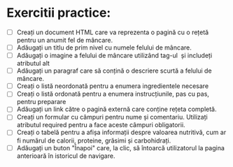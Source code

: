 # Exercitii practice:
- [ ] Creați un document HTML care va reprezenta o pagină cu o rețetă pentru un anumit fel de mâncare.
- [ ] Adăugați un titlu de prim nivel cu numele felului de mâncare.
- [ ] Adăugați o imagine a felului de mâncare utilizând tag-ul <img> și includeți atributul alt 
- [ ] Adăugați un paragraf care să conțină o descriere scurtă a felului de mâncare. 
- [ ] Creați o listă neordonată pentru a enumera ingredientele necesare
- [ ] Creați o listă ordonată pentru a enumera instrucțiunile, pas cu pas, pentru preparare
- [ ] Adăugați un link către o pagină externă care conține rețeta completă.
- [ ] Creați un formular cu câmpuri pentru nume și comentariu. Utilizați atributul required pentru a face aceste câmpuri obligatorii. 
- [ ] Creați o tabelă pentru a afișa informații despre valoarea nutritivă, cum ar fi numărul de calorii, proteine, grăsimi și carbohidrați.
- [ ] Adăugați un buton &quot;Înapoi&quot; care, la clic, să întoarcă utilizatorul la pagina anterioară în istoricul de navigare.